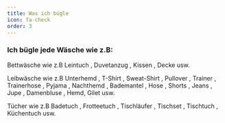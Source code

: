 ```yaml
---
title: Was ich bügle
icon: fa-check
order: 3
---
```

### Ich bügle jede Wäsche wie z.B:
Bettwäsche wie z.B Leintuch , Duvetanzug , Kissen , Decke usw.  
  
Leibwäsche wie z.B Unterhemd , T-Shirt , Sweat-Shirt , Pullover , Trainer , Trainerhose , Pyjama , Nachthemd , Bademantel , Hose , Shorts , Jeans , Jupe , Damenbluse , Hemd, Gilet usw.  
  
Tücher wie z.B Badetuch , Frotteetuch , Tischläufer , Tischset , Tischtuch , Küchentuch usw.  
